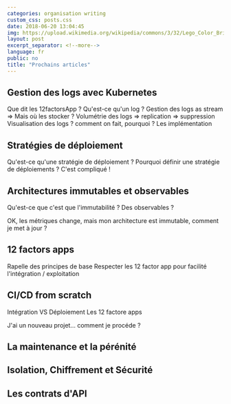 ```yaml
---
categories: organisation writing
custom_css: posts.css
date: 2018-06-20 13:04:45
img: https://upload.wikimedia.org/wikipedia/commons/3/32/Lego_Color_Bricks.jpg
layout: post
excerpt_separator: <!--more-->
language: fr
public: no
title: "Prochains articles"
---
```


## Gestion des logs avec Kubernetes

Que dit les 12factorsApp ? Qu'est-ce qu'un log ?
Gestion des logs as stream => Mais où les stocker ?
Volumétrie des logs => replication => suppression
Visualisation des logs ? comment on fait, pourquoi ?
Les implémentation

## Stratégies de déploiement

Qu'est-ce qu'une stratégie de déploiement ?
Pourquoi définir une stratégie de déploiements ?
C'est compliqué !

## Architectures immutables et observables

Qu'est-ce que c'est que l'immutabilité ?
Des observables ?

OK, les métriques change, mais mon architecture est immutable, comment je met à jour ?

## 12 factors apps

Rapelle des principes de base
Respecter les 12 factor app pour facilité l'intégration / exploitation

## CI/CD from scratch

Intégration VS Déploiement
Les 12 factore apps

J'ai un nouveau projet... comment je procéde ?

## La maintenance et la pérénité

## Isolation, Chiffrement et Sécurité

## Les contrats d'API
